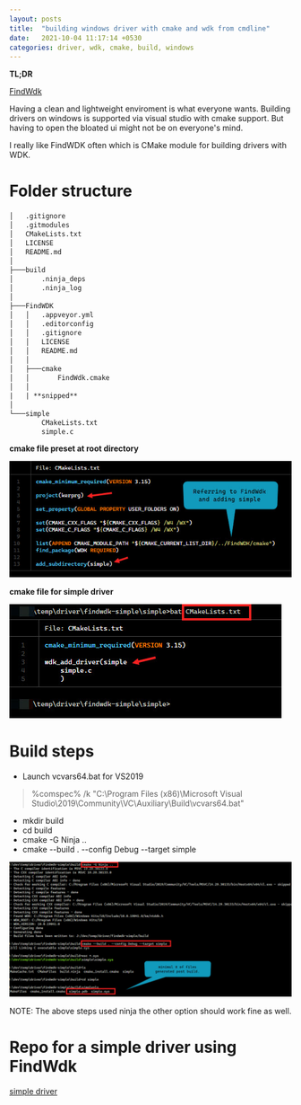 ```yaml
---
layout: posts
title:  "building windows driver with cmake and wdk from cmdline"
date:   2021-10-04 11:17:14 +0530
categories: driver, wdk, cmake, build, windows
---
```


**TL;DR**

[FindWdk](https://github.com/SergiusTheBest/FindWDK)

Having a clean and lightweight enviroment is what everyone wants. Building
drivers on windows is supported via visual studio with cmake support. But
having to open the bloated ui might not be on everyone's mind.

I really like FindWDK often which is CMake module for building drivers with WDK.


# Folder structure

```
│   .gitignore
│   .gitmodules
│   CMakeLists.txt
│   LICENSE
│   README.md
│
├───build
│       .ninja_deps
│       .ninja_log
│
├───FindWDK
│   │   .appveyor.yml
│   │   .editorconfig
│   │   .gitignore
│   │   LICENSE
│   │   README.md
│   │
│   ├───cmake
│   │       FindWdk.cmake
│   │
|   | **snipped**
│
└───simple
        CMakeLists.txt
        simple.c

```

**cmake file preset at root directory**

![root cmake file](/assets/images/findwdk/root_cmake.jpg)

**cmake file for simple driver**

![simple cmake file](/assets/images/findwdk/cmake_simple.jpg)

# Build steps
* Launch vcvars64.bat for VS2019
> %comspec% /k "C:\Program Files (x86)\Microsoft Visual Studio\2019\Community\VC\Auxiliary\Build\vcvars64.bat"

* mkdir build
* cd build
* cmake -G Ninja ..
* cmake --build . --config Debug --target simple

![build steps](/assets/images/findwdk/build_steps.jpg)


NOTE: The above steps used ninja the other option should work fine as well.

# Repo for a simple driver using FindWdk

[simple driver](https://github.com/manurautela/findwdk-simple)
